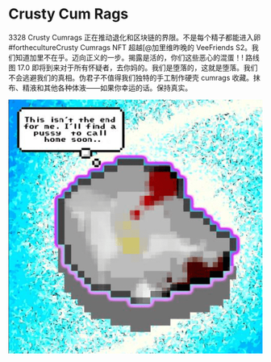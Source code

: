 # Crusty Cum Rags

3328 Crusty Cumrags 正在推动退化和区块链的界限。不是每个精子都能进入卵#forthecultureCrusty Cumrags NFT 超越[@加里维昨晚的 VeeFriends S2。我们知道加里不在乎。迈向正义的一步。揭露是活的，你们这些恶心的混蛋！! 路线图 17.0 即将到来对于所有怀疑者，去你妈的。我们是堕落的，这就是堕落。我们不会逃避我们的真相。伪君子不值得我们独特的手工制作硬壳 cumrags 收藏。抹布、精液和其他各种体液——如果你幸运的话。保持真实。

![nft](1.png)
